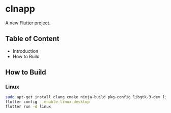 # clnapp

A new Flutter project.

## Table of Content

- Introduction
- How to Build

## How to Build

### Linux

```bash
sudo apt-get install clang cmake ninja-build pkg-config libgtk-3-dev liblzma-dev
flutter config --enable-linux-desktop
flutter run -d linux
```
